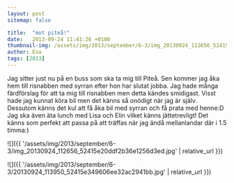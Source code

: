```yaml
---
layout: post
sitemap: false

title:  "mot piteå!"
date:   2013-09-24 11:41:26 +0100
thumbnail-img: /assets/img/2013/september/6-3/img_20130924_112656_52415e20ddf2b36e1256d3ed.jpg
author: Eva
tags: [2013]
---
```


Jag sitter just nu på en buss som ska ta mig till Piteå. Sen kommer jag åka hem till risnabben med syrran efter hon har slutat jobba. Jag hade många färdförslag för att ta mig till risnabben men detta kändes smidigast. Visst hade jag kunnat köra bil men det känns så onödigt när jag är själv.  Dessutom känns det kul att få åka bil med syrran och få prata med henne:D Jag ska även äta lunch med Lisa och Elin vilket känns jättetrevligt!  Det känns som perfekt att passa på att träffas när jag ändå mellanlandar där i 1.5 timma:)

![]({{ '/assets/img/2013/september/6-3/img_20130924_112656_52415e20ddf2b36e1256d3ed.jpg'  | relative_url }})

![]({{ '/assets/img/2013/september/6-3/20130924_113950_52415e349606ee32ac2941bb.jpg'  | relative_url }})

